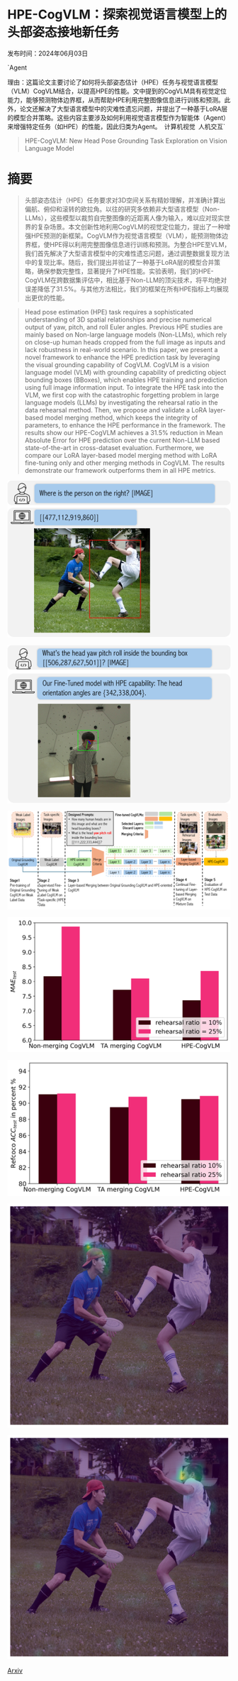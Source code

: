 # HPE-CogVLM：探索视觉语言模型上的头部姿态接地新任务

发布时间：2024年06月03日

`Agent

理由：这篇论文主要讨论了如何将头部姿态估计（HPE）任务与视觉语言模型（VLM）CogVLM结合，以提高HPE的性能。文中提到的CogVLM具有视觉定位能力，能够预测物体边界框，从而帮助HPE利用完整图像信息进行训练和预测。此外，论文还解决了大型语言模型中的灾难性遗忘问题，并提出了一种基于LoRA层的模型合并策略。这些内容主要涉及如何利用视觉语言模型作为智能体（Agent）来增强特定任务（如HPE）的性能，因此归类为Agent。` `计算机视觉` `人机交互`

> HPE-CogVLM: New Head Pose Grounding Task Exploration on Vision Language Model

# 摘要

> 头部姿态估计（HPE）任务要求对3D空间关系有精妙理解，并准确计算出偏航、俯仰和滚转的欧拉角。以往的研究多依赖非大型语言模型（Non-LLMs），这些模型以裁剪自完整图像的近距离人像为输入，难以应对现实世界的复杂场景。本文创新性地利用CogVLM的视觉定位能力，提出了一种增强HPE预测的新框架。CogVLM作为视觉语言模型（VLM），能预测物体边界框，使HPE得以利用完整图像信息进行训练和预测。为整合HPE至VLM，我们首先解决了大型语言模型中的灾难性遗忘问题，通过调整数据复现方法中的复现比率。随后，我们提出并验证了一种基于LoRA层的模型合并策略，确保参数完整性，显著提升了HPE性能。实验表明，我们的HPE-CogVLM在跨数据集评估中，相比基于Non-LLM的顶尖技术，将平均绝对误差降低了31.5%。与其他方法相比，我们的框架在所有HPE指标上均展现出更优的性能。

> Head pose estimation (HPE) task requires a sophisticated understanding of 3D spatial relationships and precise numerical output of yaw, pitch, and roll Euler angles. Previous HPE studies are mainly based on Non-large language models (Non-LLMs), which rely on close-up human heads cropped from the full image as inputs and lack robustness in real-world scenario. In this paper, we present a novel framework to enhance the HPE prediction task by leveraging the visual grounding capability of CogVLM. CogVLM is a vision language model (VLM) with grounding capability of predicting object bounding boxes (BBoxes), which enables HPE training and prediction using full image information input. To integrate the HPE task into the VLM, we first cop with the catastrophic forgetting problem in large language models (LLMs) by investigating the rehearsal ratio in the data rehearsal method. Then, we propose and validate a LoRA layer-based model merging method, which keeps the integrity of parameters, to enhance the HPE performance in the framework. The results show our HPE-CogVLM achieves a 31.5\% reduction in Mean Absolute Error for HPE prediction over the current Non-LLM based state-of-the-art in cross-dataset evaluation. Furthermore, we compare our LoRA layer-based model merging method with LoRA fine-tuning only and other merging methods in CogVLM. The results demonstrate our framework outperforms them in all HPE metrics.

![HPE-CogVLM：探索视觉语言模型上的头部姿态接地新任务](../../../paper_images/2406.01914/x1.png)

![HPE-CogVLM：探索视觉语言模型上的头部姿态接地新任务](../../../paper_images/2406.01914/x2.png)

![HPE-CogVLM：探索视觉语言模型上的头部姿态接地新任务](../../../paper_images/2406.01914/x3.png)

![HPE-CogVLM：探索视觉语言模型上的头部姿态接地新任务](../../../paper_images/2406.01914/x4.png)

![HPE-CogVLM：探索视觉语言模型上的头部姿态接地新任务](../../../paper_images/2406.01914/x5.png)

![HPE-CogVLM：探索视觉语言模型上的头部姿态接地新任务](../../../paper_images/2406.01914/left_head.png)

![HPE-CogVLM：探索视觉语言模型上的头部姿态接地新任务](../../../paper_images/2406.01914/right_head.png)

[Arxiv](https://arxiv.org/abs/2406.01914)
